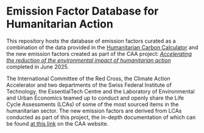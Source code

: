 # Emission Factor Database for Humanitarian Action
This repository hosts the database of emission factors curated as a combination of the data provided in the [Humanitarian Carbon Calculator]() and the new emission factors created as part of the CAA project: [*Accelerating the reduction of the environmental impact of humanitarian action*](https://climateactionaccelerator.org/accelerating-the-reduction-of-the-environmental-impact-of-humanitarian-action/) completed in June 2025. 

The International Committee of the Red Cross, the Climate Action Accelerator and two departments of the Swiss Federal Institute of Technology, the EssentialTech Centre and the Laboratory of Environmental and Urban Economics teamed up to conduct and openly share the Life Cycle Assessments (LCAs) of some of the most sourced items in the humanitarian sector. The new emission factors are derived from LCAs conducted as part of this project, the in-depth documentation of which can be found [at this link](https://climateactionaccelerator.org/repository-of-lifecycle-assessments/) on the CAA website.
